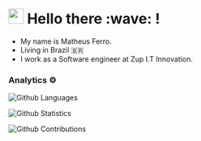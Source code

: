 
<h1><img src="https://emojis.slackmojis.com/emojis/images/1531849430/4246/blob-sunglasses.gif?1531849430" width="30"/> Hello there :wave: ! </h1>

- My name is Matheus Ferro. 
- Living in Brazil :brazil:
- I work as a Software engineer at Zup I.T Innovation.

### Analytics ⚙️

![Github Languages](https://github-readme-stats.vercel.app/api/top-langs/?username=matheusferro&layout=compact&count_private=true&title_color=fff&icon_color=79ff97&text_color=9f9f9f&bg_color=151515)

![Github Statistics](https://github-readme-stats.vercel.app/api/?username=matheusferro&count_private=true&show_icons=true&title_color=fff&icon_color=79ff97&text_color=9f9f9f&bg_color=151515)

![Github Contributions](https://github-readme-streak-stats.herokuapp.com/?user=matheusferro&hide_border=true&theme=dark)
